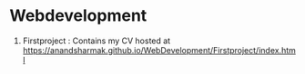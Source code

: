 # Webdevelopment

1. Firstproject : Contains my CV hosted at https://anandsharmak.github.io/WebDevelopment/Firstproject/index.html
